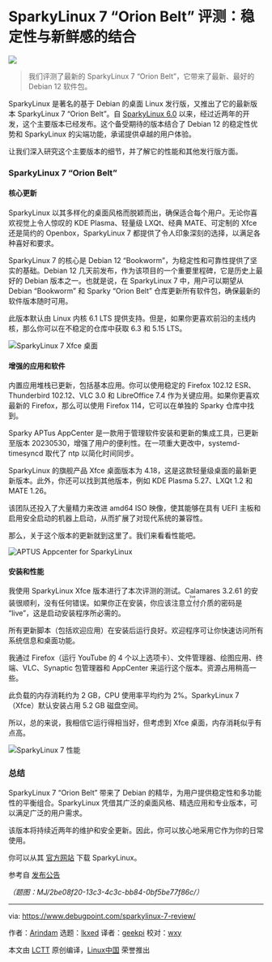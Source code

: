 [#]: subject: "SparkyLinux 7 “Orion Belt” Review: Blending Stability and Freshness"
[#]: via: "https://www.debugpoint.com/sparkylinux-7-review/"
[#]: author: "Arindam https://www.debugpoint.com/author/admin1/"
[#]: collector: "lkxed"
[#]: translator: "geekpi"
[#]: reviewer: "wxy"
[#]: publisher: "wxy"
[#]: url: "https://linux.cn/article-15976-1.html"

SparkyLinux 7 “Orion Belt” 评测：稳定性与新鲜感的结合
======

![][0]

> 我们评测了最新的 SparkyLinux 7 “Orion Belt”，它带来了最新、最好的 Debian 12 软件包。

SparkyLinux 是著名的基于 Debian 的桌面 Linux 发行版，又推出了它的最新版本 SparkyLinux 7 “Orion Belt”。自 [SparkyLinux 6.0][1] 以来，经过近两年的开发，这个主要版本已经发布。这个备受期待的版本结合了 Debian 12 的稳定性优势和 SparkyLinux 的尖端功能，承诺提供卓越的用户体验。

让我们深入研究这个主要版本的细节，并了解它的性能和其他发行版方面。

### SparkyLinux 7 “Orion Belt”

#### 核心更新

SparkyLinux 以其多样化的桌面风格而脱颖而出，确保适合每个用户。无论你喜欢视觉上令人惊叹的 KDE Plasma、轻量级 LXQt、经典 MATE、可定制的 Xfce 还是简约的 Openbox，SparkyLinux 7 都提供了令人印象深刻的选择，以满足各种喜好和要求。

SparkyLinux 7 的核心是 Debian 12 “Bookworm”，为稳定性和可靠性提供了坚实的基础。Debian 12 几天前发布，作为该项目的一个重要里程碑，它是历史上最好的 Debian 版本之一。也就是说，在 SparkyLinux 7 中，用户可以期望从 Debian “Bookworm” 和 Sparky “Orion Belt” 仓库更新所有软件包，确保最新的软件版本随时可用。

此版本默认由 Linux 内核 6.1 LTS 提供支持。但是，如果你更喜欢前沿的主线内核，那么你可以在不稳定的仓库中获取 6.3 和 5.15 LTS。

![SparkyLinux 7 Xfce 桌面][2]

#### 增强的应用和软件

内置应用堆栈已更新，包括基本应用。你可以使用稳定的 Firefox 102.12 ESR、Thunderbird 102.12、VLC 3.0 和 LibreOffice 7.4 作为关键应用。如果你更喜欢最新的 Firefox，那么可以使用 Firefox 114，它可以在单独的 Sparky 仓库中找到。

Sparky APTus AppCenter 是一款用于管理软件安装和更新的集成工具，已更新至版本 20230530，增强了用户的便利性。在一项重大更改中，systemd-timesyncd 取代了 ntp 以简化时间同步。

SparkyLinux 的旗舰产品 Xfce 桌面版本为 4.18，这是这款轻量级桌面的最新更新版本。此外，你还可以找到其他版本，例如 KDE Plasma 5.27、LXQt 1.2 和 MATE 1.26。

该团队还投入了大量精力来改进 amd64 ISO 映像，使其能够在具有 UEFI 主板和启用安全启动的机器上启动，从而扩展了对现代系统的兼容性。

那么，关于这个版本的更新就到这里了。我们来看看性能吧。

![APTUS Appcenter for SparkyLinux][3]

#### 安装和性能

我使用 SparkyLinux Xfce 版本进行了本次评测的测试。Calamares 3.2.61 的安装很顺利，没有任何错误。如果你正在安装，你应该注意<ruby>立付<rt>live</rt></ruby>介质的密码是 “live”，这是启动安装程序所必需的。

所有更新脚本（包括欢迎应用）在安装后运行良好。欢迎程序可让你快速访问所有系统信息和桌面功能。

我通过 Firefox（运行 YouTube 的 4 个以上选项卡）、文件管理器、绘图应用、终端、VLC、Synaptic 包管理器和 AppCenter 来运行这个版本。资源占用稍高一些。

此负载的内存消耗约为 2 GB，CPU 使用率平均约为 2%。SparkyLinux 7（Xfce）默认安装占用 5.2 GB 磁盘空间。

所以，总的来说，我相信它运行得相当好，但考虑到 Xfce 桌面，内存消耗似乎有点高。

![SparkyLinux 7 性能][4]

### 总结

SparkyLinux 7 “Orion Belt” 带来了 Debian 的精华，为用户提供稳定性和多功能性的平衡组合。SparkyLinux 凭借其广泛的桌面风格、精选应用和专业版本，可以满足广泛的用户需求。

该版本将持续近两年的维护和安全更新。因此，你可以放心地采用它作为你的日常使用。

你可以从其 [官方网站][5] 下载 SparkyLinux。

参考自 [发布公告][6]

*（题图：MJ/2be08f20-13c3-4c3c-bb84-0bf5be77f86c/）*

--------------------------------------------------------------------------------

via: https://www.debugpoint.com/sparkylinux-7-review/

作者：[Arindam][a]
选题：[lkxed][b]
译者：[geekpi](https://github.com/geekpi)
校对：[wxy](https://github.com/wxy)

本文由 [LCTT](https://github.com/LCTT/TranslateProject) 原创编译，[Linux中国](https://linux.cn/) 荣誉推出

[a]: https://www.debugpoint.com/author/admin1/
[b]: https://github.com/lkxed/
[1]: https://www.debugpoint.com/sparky-linux-6-review/
[2]: https://www.debugpoint.com/wp-content/uploads/2023/06/SparkyLinux-7-Xfce-Desktop.jpg
[3]: https://www.debugpoint.com/wp-content/uploads/2023/06/APTUS-Appcenter-for-SparkyLinux.jpg
[4]: https://www.debugpoint.com/wp-content/uploads/2023/06/SparkyLinux-7-performance.jpg
[5]: https://sparkylinux.org/download/
[6]: https://sparkylinux.org/sparky-7-0-orion-belt/
[0]: https://img.linux.net.cn/data/attachment/album/202307/07/071756oh146361967g94y9.jpg